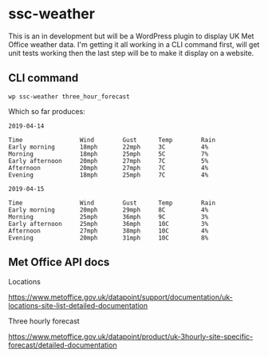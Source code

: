 # ssc-weather

This is an in development but will be a WordPress plugin to display UK Met Office weather data. I'm getting it all working in a CLI command first, will get unit tests working then the last step will be to make it display on a website.

## CLI command

`wp ssc-weather three_hour_forecast`

Which so far produces:

```
2019-04-14

Time                Wind        Gust      Temp        Rain        
Early morning       18mph       22mph     3C          4%          
Morning             18mph       25mph     5C          7%          
Early afternoon     20mph       27mph     7C          5%          
Afternoon           20mph       27mph     7C          4%          
Evening             18mph       25mph     7C          4%          

2019-04-15

Time                Wind        Gust      Temp        Rain        
Early morning       20mph       29mph     8C          4%          
Morning             25mph       36mph     9C          3%          
Early afternoon     25mph       36mph     10C         3%          
Afternoon           27mph       38mph     10C         4%          
Evening             20mph       31mph     10C         8%          
```



## Met Office API docs

Locations

https://www.metoffice.gov.uk/datapoint/support/documentation/uk-locations-site-list-detailed-documentation

Three hourly forecast

https://www.metoffice.gov.uk/datapoint/product/uk-3hourly-site-specific-forecast/detailed-documentation
